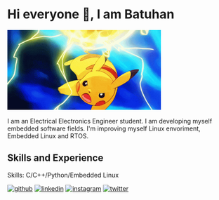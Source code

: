
# Hi everyone 👋, I am Batuhan

<img src = "https://github.com/arslanbatu97/arslanbatu97/blob/main/electro-ball-pikachu.gif" width = "350" />

I am an Electrical Electronics Engineer student. I am developing myself embedded software fields.
I'm improving myself Linux envoriment, Embedded Linux and RTOS.

## Skills and Experience
Skills: C/C++/Python/Embedded Linux



[<img src='https://cdn.jsdelivr.net/npm/simple-icons@3.0.1/icons/github.svg' alt='github' height='40'>](https://github.com/arslanbatu97)  [<img src='https://cdn.jsdelivr.net/npm/simple-icons@3.0.1/icons/linkedin.svg' alt='linkedin' height='40'>](https://www.linkedin.com/in/batuhanarslan97/)  [<img src='https://cdn.jsdelivr.net/npm/simple-icons@3.0.1/icons/instagram.svg' alt='instagram' height='40'>](https://www.instagram.com/arslanbatu97/)  [<img src='https://cdn.jsdelivr.net/npm/simple-icons@3.0.1/icons/twitter.svg' alt='twitter' height='40'>](https://twitter.com/arslanbatuuu)  





